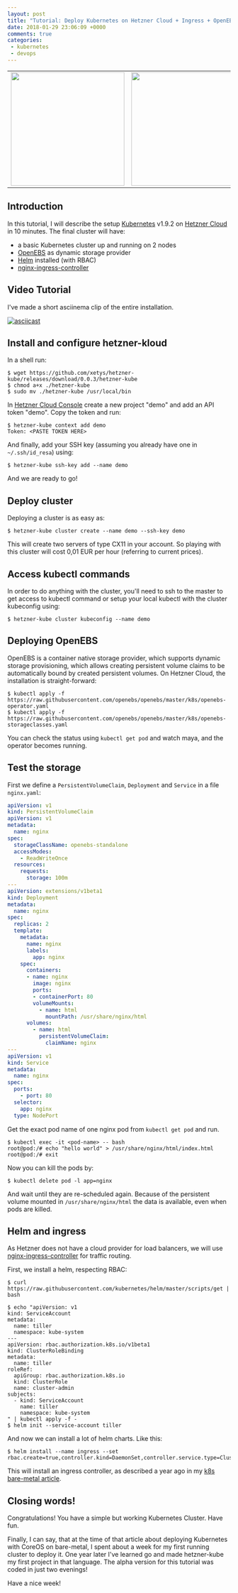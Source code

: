 ```yaml
---
layout: post
title: "Tutorial: Deploy Kubernetes on Hetzner Cloud + Ingress + OpenEBS storage"
date: 2018-01-29 23:06:09 +0000
comments: true
categories:
 - kubernetes
 - devops
---
```



<table width="100%">
<tr>
<td align="center"><img src="/images/2018/01/k8s.png" width="256"></td>
<td align="center"><img src="/images/2018/01/icon-hetzner-cloud.svg" width="256"></td>
</table>

## Introduction

In this tutorial, I will describe the setup [Kubernetes][] v1.9.2 on [Hetzner Cloud][] in 10 minutes.
The final cluster will have:

* a basic Kubernetes cluster up and running on 2 nodes
* [OpenEBS][] as dynamic storage provider
* [Helm][] installed (with RBAC)
* [nginx-ingress-controller][]

## Video Tutorial

I've made a short asciinema clip of the entire installation.

[![asciicast](https://asciinema.org/a/eiom8msOO77bk25oZ6onbe3Y2.png)](https://asciinema.org/a/eiom8msOO77bk25oZ6onbe3Y2)

<!-- more -->
## Install and configure hetzner-kloud

In a shell run:

```
$ wget https://github.com/xetys/hetzner-kube/releases/download/0.0.3/hetzner-kube
$ chmod a+x ./hetzner-kube
$ sudo mv ./hetzner-kube /usr/local/bin
```

In [Hetzner Cloud Console][] create a new project "demo" and add an API token "demo". Copy the token and run:

```
$ hetzner-kube context add demo
Token: <PASTE TOKEN HERE>
```

And finally, add your SSH key (assuming you already have one in `~/.ssh/id_resa`) using:

```
$ hetzner-kube ssh-key add --name demo
```

And we are ready to go!

## Deploy cluster

Deploying a cluster is as easy as:

```
$ hetzner-kube cluster create --name demo --ssh-key demo
```

This will create two servers of type CX11 in your account. So playing with this cluster will cost 0,01 EUR per hour (referring to current prices).

## Access kubectl commands

In order to do anything with the cluster, you'll need to ssh to the master to get access to kubectl command or setup your local kubectl with the cluster kubeconfig using:

```
$ hetzner-kube cluster kubeconfig --name demo
```

## Deploying OpenEBS

OpenEBS is a container native storage provider, which supports dynamic storage provisioning, which allows creating persistent volume claims to be automatically bound by created persistent volumes. On Hetzner Cloud, the installation is straight-forward:

```
$ kubectl apply -f https://raw.githubusercontent.com/openebs/openebs/master/k8s/openebs-operator.yaml
$ kubectl apply -f https://raw.githubusercontent.com/openebs/openebs/master/k8s/openebs-storageclasses.yaml
```

You can check the status using `kubectl get pod` and watch maya, and the operator becomes running.

## Test the storage

First we define a `PersistentVolumeClaim`, `Deployment` and `Service` in a file `nginx.yaml`:

``` yml nginx.yaml
apiVersion: v1
kind: PersistentVolumeClaim
apiVersion: v1
metadata:
  name: nginx
spec:
  storageClassName: openebs-standalone
  accessModes:
    - ReadWriteOnce
  resources:
    requests:
      storage: 100m
---
apiVersion: extensions/v1beta1
kind: Deployment
metadata:
  name: nginx
spec:
  replicas: 2
  template:
    metadata:
      name: nginx
      labels:
        app: nginx
    spec:
      containers:
      - name: nginx
        image: nginx
        ports:
        - containerPort: 80
        volumeMounts:
          - name: html
            mountPath: /usr/share/nginx/html
      volumes:
        - name: html
          persistentVolumeClaim:
            claimName: nginx
---
apiVersion: v1
kind: Service
metadata:
  name: nginx
spec:
  ports:
    - port: 80
  selector:
    app: nginx
  type: NodePort
```

Get the exact pod name of one nginx pod from `kubectl get pod` and run.

```
$ kubectl exec -it <pod-name> -- bash
root@pod:/# echo "hello world" > /usr/share/nginx/html/index.html
root@pod:/# exit
```

Now you can kill the pods by:

```
$ kubectl delete pod -l app=nginx
```

And wait until they are re-scheduled again. Because of the persistent volume mounted in `/usr/share/nginx/html` the data is available, even when pods are killed.

## Helm and ingress

As Hetzner does not have a cloud provider for load balancers, we will use [nginx-ingress-controller][] for traffic routing.

First, we install a helm, respecting RBAC:

```
$ curl https://raw.githubusercontent.com/kubernetes/helm/master/scripts/get | bash

$ echo "apiVersion: v1
kind: ServiceAccount
metadata:
  name: tiller
  namespace: kube-system
---
apiVersion: rbac.authorization.k8s.io/v1beta1
kind: ClusterRoleBinding
metadata:
  name: tiller
roleRef:
  apiGroup: rbac.authorization.k8s.io
  kind: ClusterRole
  name: cluster-admin
subjects:
  - kind: ServiceAccount
    name: tiller
    namespace: kube-system
" | kubectl apply -f -
$ helm init --service-account tiller
```

And now we can install a lot of helm charts. Like this:

```
$ helm install --name ingress --set rbac.create=true,controller.kind=DaemonSet,controller.service.type=ClusterIP
```

This will install an ingress controller, as described a year ago in my [k8s bare-metal article](/blog/2017/01/25/deploy-kubernetes-to-bare-metal-with-nginx/).


## Closing words!

Congratulations! You have a simple but working Kubernetes Cluster. Have fun.

Finally, I can say, that at the time of that article about deploying Kubernetes with CoreOS on bare-metal, I spent about a week for my first running cluster to deploy it. One year later I've learned go and made hetzner-kube my first project in that language. The alpha version for this tutorial was coded in just two evenings!

Have a nice week!





[OpenEBS]: https://www.openebs.io/
[Helm]: https://helm.sh
[nginx-ingress-controller]: https://github.com/kubernetes/ingress-nginx
[Kubernetes]: https://kubernetes.io
[Hetzner Cloud]: https://www.hetzner.de/cloud
[Hetzner Cloud Console]: https://console.hetzner.cloud
